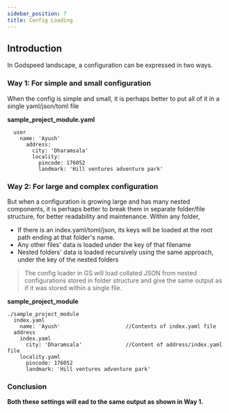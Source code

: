 ```yaml
---
sidebar_position: 7
title: Config Loading
---
```


## Introduction

In Godspeed landscape, a configuration can be expressed in two ways.

### Way 1: For simple and small configuration

When the config is simple and small, it is perhaps better to put all of it in a single yaml/json/toml file

**sample_project_module.yaml**

```
  user
    name: 'Ayush'
      address:
        city: 'Dharamsala'
        locality:
          pincode: 176052
          landmark: 'Hill ventures adventure park'

```

### Way 2: For large and complex configuration

But when a configuration is growing large and has many nested components, it is perhaps better to break them in separate folder/file structure, for better readability and maintenance.
Within any folder,

- If there is an index.yaml/toml/json, its keys will be loaded at the root path ending at that folder's name.
- Any other files' data is loaded under the key of that filename
- Nested folders' data is loaded recursively using the same approach, under the key of the nested folders

> The config loader in GS will load collated JSON from nested configurations stored in folder structure and give the same output as if it was stored within a single file.

**sample_project_module**

```
./sample_project_module
  index.yaml
    name: 'Ayush'                     //Contents of index.yaml file
  address
    index.yaml
      city: 'Dharamsala'              //Content of address/index.yaml file
    locality.yaml
      pincode: 176052
      landmark: 'Hill ventures adventure park'
```

### Conclusion

**Both these settings will ead to the same output as shown in Way 1.**
